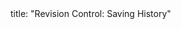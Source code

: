 <frontmatter>
title: "Revision Control: Saving History"
</frontmatter>

<include src="unit-inPage-asFlat.md" boilerplate />